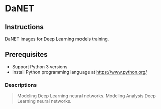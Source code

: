 # DaNET

## Instructions
DaNET images for Deep Learning models training.
## Prerequisites
+ Support Python 3 versions
+ Install Python programming language at https://www.python.org/
### Descriptions
> Modeling Deep Learning neural networks.
> Modeling Analysis Deep Learning neural networks.
